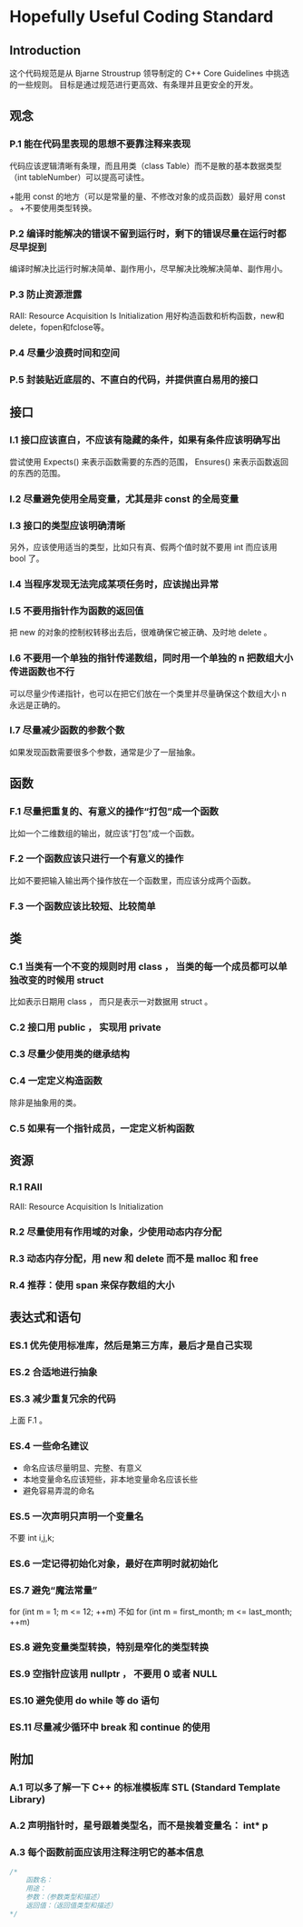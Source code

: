 # Hopefully Useful Coding Standard

## Introduction

这个代码规范是从 Bjarne Stroustrup 领导制定的 C++ Core Guidelines 中挑选的一些规则。 目标是通过规范进行更高效、有条理并且更安全的开发。

## 观念

### P.1 能在代码里表现的思想不要靠注释来表现

代码应该逻辑清晰有条理，而且用类（class Table）而不是散的基本数据类型（int tableNumber）可以提高可读性。

+能用 const 的地方（可以是常量的量、不修改对象的成员函数）最好用 const 。
+不要使用类型转换。

### P.2 编译时能解决的错误不留到运行时，剩下的错误尽量在运行时都**尽早**捉到

编译时解决比运行时解决简单、副作用小，尽早解决比晚解决简单、副作用小。

### P.3 防止资源泄露

RAII: Resource Acquisition Is Initialization
用好构造函数和析构函数，new和delete，fopen和fclose等。

### P.4 尽量少浪费时间和空间

### P.5 封装贴近底层的、不直白的代码，并提供直白易用的接口

## 接口

### I.1 接口应该直白，不应该有隐藏的条件，如果有条件应该明确写出

尝试使用 Expects() 来表示函数需要的东西的范围， Ensures() 来表示函数返回的东西的范围。

### I.2 尽量避免使用全局变量，尤其是非 const 的全局变量

### I.3 接口的类型应该明确清晰

另外，应该使用适当的类型，比如只有真、假两个值时就不要用 int 而应该用 bool 了。

### I.4 当程序发现无法完成某项任务时，应该抛出异常

### I.5 不要用指针作为函数的返回值

把 new 的对象的控制权转移出去后，很难确保它被正确、及时地 delete 。

### I.6 不要用一个单独的指针传递数组，同时用一个单独的 n 把数组大小传进函数也不行

可以尽量少传递指针，也可以在把它们放在一个类里并尽量确保这个数组大小 n 永远是正确的。

### I.7 尽量减少函数的参数个数

如果发现函数需要很多个参数，通常是少了一层抽象。

## 函数

### F.1 尽量把重复的、有意义的操作“打包”成一个函数

比如一个二维数组的输出，就应该“打包”成一个函数。

### F.2 一个函数应该只进行**一个**有意义的操作

比如不要把输入输出两个操作放在一个函数里，而应该分成两个函数。

### F.3 一个函数应该比较短、比较简单

## 类

### C.1 当类有一个不变的规则时用 class ， 当类的每一个成员都可以单独改变的时候用 struct

比如表示日期用 class ， 而只是表示一对数据用 struct 。

### C.2 接口用 public ， 实现用 private

### C.3 尽量少使用类的继承结构

### C.4 一定定义构造函数

除非是抽象用的类。

### C.5 如果有一个指针成员，一定定义析构函数

## 资源

### R.1 RAII

RAII: Resource Acquisition Is Initialization

### R.2 尽量使用有作用域的对象，少使用动态内存分配

### R.3 动态内存分配，用 new 和 delete 而不是 malloc 和 free

### R.4 推荐：使用 span 来保存数组的大小

## 表达式和语句

### ES.1 优先使用标准库，然后是第三方库，最后才是自己实现

### ES.2 合适地进行抽象

### ES.3 减少重复冗余的代码

上面 F.1 。

### ES.4 一些命名建议

- 命名应该尽量明显、完整、有意义
- 本地变量命名应该短些，非本地变量命名应该长些
- 避免容易弄混的命名

### ES.5 一次声明只声明一个变量名

不要 int i,j,k;

### ES.6 一定记得初始化对象，最好在声明时就初始化

### ES.7 避免“魔法常量”

for (int m = 1; m <= 12; ++m) 不如 for (int m = first_month; m <= last_month; ++m)

### ES.8 避免变量类型转换，特别是窄化的类型转换

### ES.9 空指针应该用 nullptr ， 不要用 0 或者 NULL

### ES.10 避免使用 do while 等 do 语句

### ES.11 尽量减少循环中 break 和 continue 的使用

## 附加

### A.1 可以多了解一下 C++ 的标准模板库 STL (Standard Template Library)

### A.2 声明指针时，星号跟着类型名，而不是挨着变量名： int* p

### A.3 每个函数前面应该用注释注明它的基本信息

``` C++
/*  
    函数名：
    用途：
    参数：（参数类型和描述）
    返回值：（返回值类型和描述）
*/
```
